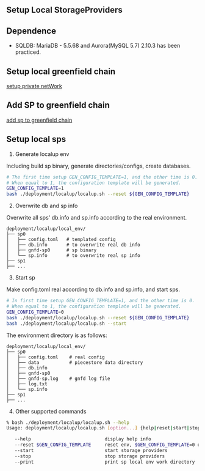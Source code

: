 ## Setup Local StorageProviders

## Dependence
* SQLDB: MariaDB - 5.5.68 and Aurora(MySQL 5.7) 2.10.3 has been practiced.

## Setup local greenfield chain
[setup private netWork](https://github.com/bnb-chain/greenfield/blob/master/docs/tutorial/03-local-network.md)

## Add SP to greenfield chain
[add sp to greenfield chain](https://github.com/bnb-chain/greenfield/blob/fynn/doc/docs/tutorial/07-storage-provider.md)

## Setup local sps
1. Generate localup env

Including build sp binary, generate directories/configs, create databases.
```bash
# The first time setup GEN_CONFIG_TEMPLATE=1, and the other time is 0.
# When equal to 1, the configuration template will be generated.
GEN_CONFIG_TEMPLATE=1
bash ./deployment/localup/localup.sh --reset ${GEN_CONFIG_TEMPLATE}
```

2. Overwrite db and sp info

Overwrite all sps' db.info and sp.info according to the real environment.

```
deployment/localup/local_env/
├── sp0
│   ├── config.toml   # templated config
│   ├── db.info       # to overwrite real db info
│   ├── gnfd-sp0      # sp binary
│   └── sp.info       # to overwrite real sp info
├── sp1
├── ...
```

3. Start sp

Make config.toml real according to db.info and sp.info, and start sps.

```bash
# In first time setup GEN_CONFIG_TEMPLATE=1, and the other time is 0.
# When equal to 1, the configuration template will be generated.
GEN_CONFIG_TEMPLATE=0
bash ./deployment/localup/localup.sh --reset ${GEN_CONFIG_TEMPLATE}
bash ./deployment/localup/localup.sh --start
```
The environment directory is as follows:
```
deployment/localup/local_env/
├── sp0
│   ├── config.toml    # real config
│   ├── data           # piecestore data directory
│   ├── db.info
│   ├── gnfd-sp0
│   ├── gnfd-sp.log    # gnfd log file
│   ├── log.txt
│   └── sp.info
├── sp1
├── ...
```
4. Other supported commands

```bash
% bash ./deployment/localup/localup.sh --help
Usage: deployment/localup/localup.sh [option...] {help|reset|start|stop|print}

   --help                           display help info
   --reset $GEN_CONFIG_TEMPLATE     reset env, $GEN_CONFIG_TEMPLATE=0 or =1
   --start                          start storage providers
   --stop                           stop storage providers
   --print                          print sp local env work directory
```
